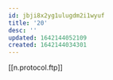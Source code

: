 ```yaml
---
id: jbji8x2yg1ulugdm2i1wyuf
title: '20'
desc: ''
updated: 1642144052109
created: 1642144034301
---
```



[[n.protocol.ftp]]
